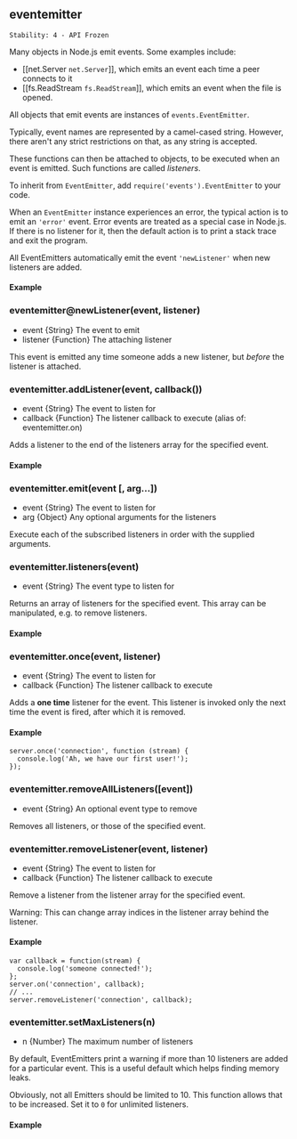 ## eventemitter

    Stability: 4 - API Frozen

Many objects in Node.js emit events. Some examples include:

* [[net.Server `net.Server`]], which emits an event each time a peer connects to it
* [[fs.ReadStream `fs.ReadStream`]], which emits an event when the file is opened. 

All objects that emit events are instances of `events.EventEmitter`.

Typically, event names are represented by a camel-cased string. However, there aren't any strict restrictions on that, as any string is accepted.

These functions can then be attached to objects, to be executed when an event is emitted. Such functions are called _listeners_.

To inherit from `EventEmitter`, add `require('events').EventEmitter` to your code.

When an `EventEmitter` instance experiences an error, the typical action is to emit an `'error'` event. Error events are treated as a special case in Node.js. If there is no listener for it, then the default action is to print a stack trace and exit the program.

All EventEmitters automatically emit the event `'newListener'` when new listeners are added.

#### Example

<script src='http://snippets.c9.io/github.com/c9/nodemanual.org-examples/nodejs_ref_guide/event_emitter/eventemitter.js?linestart=0&lineend=0&showlines=false' defer='defer'></script>

### eventemitter@newListener(event, listener)
- event {String}  The event to emit
- listener {Function}  The attaching listener

This event is emitted any time someone adds a new listener, but *before* the listener is attached.

### eventemitter.addListener(event, callback())
- event {String}   The event to listen for
- callback {Function}   The listener callback to execute
(alias of: eventemitter.on)

Adds a listener to the end of the listeners array for the specified event.

#### Example

<script src='http://snippets.c9.io/github.com/c9/nodemanual.org-examples/nodejs_ref_guide/event_emitter/eventemitter.addlistener.js?linestart=0&lineend=0&showlines=false' defer='defer'></script>

### eventemitter.emit(event [, arg...])
- event {String}  The event to listen for
- arg {Object}   Any optional arguments for the listeners

Execute each of the subscribed listeners in order with the supplied arguments.

### eventemitter.listeners(event)
- event {String}  The event type to listen for

Returns an array of listeners for the specified event. This array can be manipulated, e.g. to remove listeners.

#### Example

<script src='http://snippets.c9.io/github.com/c9/nodemanual.org-examples/nodejs_ref_guide/event_emitter/eventemitter.listeners.js?linestart=0&lineend=0&showlines=false' defer='defer'></script>
    
### eventemitter.once(event, listener)
- event {String}   The event to listen for
- callback {Function}   The listener callback to execute

Adds a **one time** listener for the event. This listener is invoked only the next time the event is fired, after which it is removed.

#### Example

    server.once('connection', function (stream) {
      console.log('Ah, we have our first user!');
    });

### eventemitter.removeAllListeners([event])
- event {String}  An optional event type to remove

Removes all listeners, or those of the specified event.

### eventemitter.removeListener(event, listener)
- event {String}   The event to listen for
- callback {Function}   The listener callback to execute

Remove a listener from the listener array for the specified event.

Warning: This can change array indices in the listener array behind the listener.

#### Example

    var callback = function(stream) {
      console.log('someone connected!');
    };
    server.on('connection', callback);
    // ...
    server.removeListener('connection', callback);

### eventemitter.setMaxListeners(n)
- n {Number}  The maximum number of listeners

By default, EventEmitters print a warning if more than 10 listeners are added for a particular event. This is a useful default which helps finding memory leaks.

Obviously, not all Emitters should be limited to 10. This function allows that to be increased. Set it to `0` for unlimited listeners.

#### Example

<script src='http://snippets.c9.io/github.com/c9/nodemanual.org-examples/nodejs_ref_guide/event_emitter/eventemitter.setMaxListeners.js?linestart=0&lineend=0&showlines=false' defer='defer'></script>
